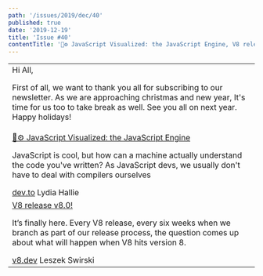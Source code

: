 ```yaml
---
path: '/issues/2019/dec/40'
published: true
date: '2019-12-19'
title: 'Issue #40'
contentTitle: '🚀⚙️ JavaScript Visualized: the JavaScript Engine, V8 release v8.0! ...'
---
```


<center>
  <table align="center" border="0" cellspacing="0" width="100%" height="100%" cellpadding="0">
    <tbody>
      <tr>
        <td>
          <div class="issue__content">
            <span class="issue__content-title"> Hi All,</span>
            <p class="issue__content-desc">
              First of all, we want to thank you all for subscribing to our newsletter. As we are approaching christmas and new year, It's
              time for us too to take break as well. See you all on next year. Happy holidays!
            </p>
          </div>
        </td>
      </tr>
      <tr>
        <td>
          <div class="issue__content">
            <a href="https://dev.to/lydiahallie/javascript-visualized-the-javascript-engine-4cdf" target="_blank" rel="noopener noreferrer">
              <span class="issue__content-title">🚀⚙️ JavaScript Visualized: the JavaScript Engine</span>
            </a>
            <p class="issue__content-desc">
              JavaScript is cool, but how can a machine actually understand the code you've written? As JavaScript devs, we usually don't
              have to deal with compilers ourselves
            </p>
            <div class="issue__content-info">
              <a
                href="https://dev.to/lydiahallie/javascript-visualized-the-javascript-engine-4cdf"
                target="_blank"
                rel="noopener noreferrer"
                >dev.to</a
              >
              <span>Lydia Hallie</span>
            </div>
          </div>
        </td>
      </tr>
      <tr>
        <td>
          <div class="issue__content">
            <a href="https://v8.dev/blog/v8-release-80" target="_blank" rel="noopener noreferrer">
              <span class="issue__content-title">V8 release v8.0!</span>
            </a>
            <p class="issue__content-desc">
              It’s finally here. Every V8 release, every six weeks when we branch as part of our release process, the question comes up
              about what will happen when V8 hits version 8.
            </p>
            <div class="issue__content-info">
              <a href="https://v8.dev/blog/v8-release-80" target="_blank" rel="noopener noreferrer">v8.dev</a> <span>Leszek Swirski</span>
            </div>
          </div>
        </td>
      </tr>
    </tbody>
  </table>
</center>
